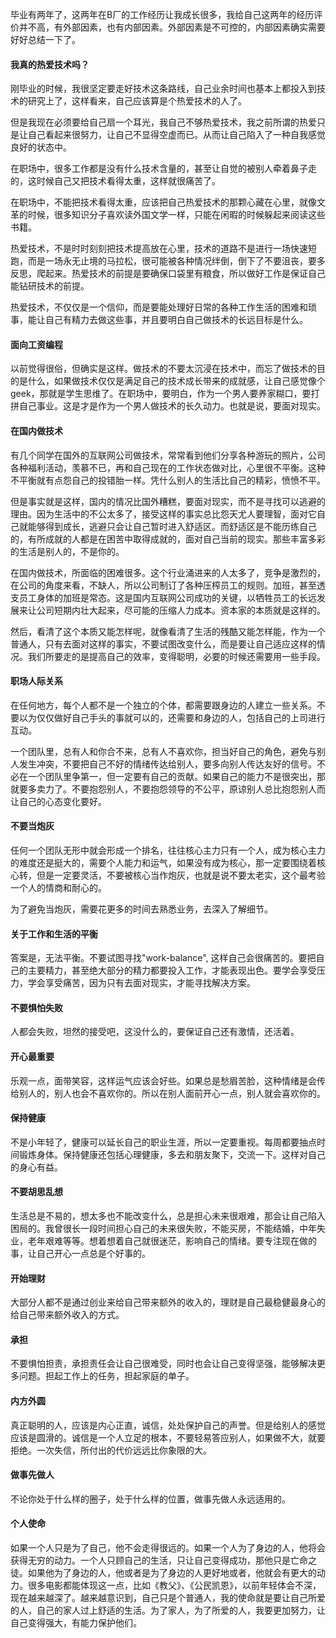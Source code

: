 <!--
author: checkking
date: 2017-06-14
title: 我所向往的技术人生
tags: 杂谈
category: 杂谈
status: publish
summary: 
-->
毕业有两年了，这两年在B厂的工作经历让我成长很多，我给自己这两年的经历评价并不高，有外部因素，也有内部因素。外部因素是不可控的，内部因素确实需要好好总结一下了。

#### 我真的热爱技术吗？
刚毕业的时候，我很坚定要走好技术这条路线，自己业余时间也基本上都投入到技术的研究上了，这样看来，自己应该算是个热爱技术的人了。

但是我现在必须要给自己扇一个耳光，我自己不够热爱技术，我之前所谓的热爱只是让自己看起来很努力，让自己不显得空虚而已。从而让自己陷入了一种自我感觉良好的状态中。

在职场中，很多工作都是没有什么技术含量的，甚至让自觉的被别人牵着鼻子走的，这时候自己又把技术看得太重，这样就很痛苦了。

在职场中，不能把技术看得太重，应该把自己热爱技术的那颗心藏在心里，就像文革的时候，很多知识分子喜欢读外国文学一样，只能在闲暇的时候躲起来阅读这些书籍。

热爱技术，不是时时刻刻把技术提高放在心里，技术的道路不是进行一场快速短跑，而是一场永无止境的马拉松，很可能被各种情况绊倒，倒下了不要沮丧，要多反思，爬起来。热爱技术的前提是要确保口袋里有粮食，所以做好工作是保证自己能钻研技术的前提。

热爱技术，不仅仅是一个信仰，而是要能处理好日常的各种工作生活的困难和琐事，能让自己有精力去做这些事，并且要明白自己做技术的长远目标是什么。

#### 面向工资编程
以前觉得很俗，但确实是这样。做技术的不要太沉浸在技术中，而忘了做技术的目的是什么，如果做技术仅仅是满足自己的技术成长带来的成就感，让自己感觉像个geek，那就是学生思维了。在职场中，要明白，作为一个男人要养家糊口，要打拼自己事业。这是才是作为一个男人做技术的长久动力。也就是说，要面对现实。

#### 在国内做技术
有几个同学在国外的互联网公司做技术，常常看到他们分享各种游玩的照片，公司各种福利活动，羡慕不已，再和自己现在的工作状态做对比，心里很不平衡。这种不平衡就有点怨自己的投错胎一样。凭什么别人的生活比自己的精彩，愤愤不平。

但是事实就是这样，国内的情况比国外糟糕，要面对现实，而不是寻找可以逃避的理由。因为生活中的不公太多了，接受这样的事实总比怨天尤人要理智，面对它自己就能够得到成长，逃避只会让自己暂时进入舒适区。而舒适区是不能历练自己的，有所成就的人都是在困苦中取得成就的，面对自己当前的现实。那些丰富多彩的生活是别人的，不是你的。

在国内做技术，所面临的困难很多。这个行业涌进来的人太多了，竞争是激烈的，在公司的角度来看，不缺人，所以公司制订了各种压榨员工的规则。加班，甚至透支员工身体的加班是常态。这是国内互联网公司成功的关键，以牺牲员工的长远发展来让公司短期内壮大起来，尽可能的压缩人力成本。资本家的本质就是这样的。

然后，看清了这个本质又能怎样呢，就像看清了生活的残酷又能怎样能，作为一个普通人，只有去面对这样的事实，不要试图改变什么，而是要让自己适应这样的情况。我们所要走的是提高自己的效率，变得聪明，必要的时候还需要用一些手段。

#### 职场人际关系
在任何地方，每个人都不是一个独立的个体，都需要跟身边的人建立一些关系。不要以为仅仅做好自己手头的事就可以的，还需要和身边的人，包括自己的上司进行互动。

一个团队里，总有人和你合不来，总有人不喜欢你，担当好自己的角色，避免与别人发生冲突，不要把自己不好的情绪传达给别人，要多向别人传达友好的信号。不必在一个团队里争第一，但一定要有自己的贡献。如果自己的能力不是很突出，那就要多卖力了。不要抱怨别人，不要抱怨领导的不公平，原谅别人总比抱怨别人而让自己的心态变化要好。

#### 不要当炮灰
任何一个团队无形中就会形成一个排名，往往核心主力只有一个人，成为核心主力的难度还是挺大的，需要个人能力和运气，如果没有成为核心，那一定要围绕着核心转，但是一定要灵活，不要被核心当作炮灰，也就是说不要太老实，这个最考验一个人的情商和耐心的。

为了避免当炮灰，需要花更多的时间去熟悉业务，去深入了解细节。

#### 关于工作和生活的平衡
答案是，无法平衡。不要试图寻找"work-balance", 这样自己会很痛苦的。要把自己的主要精力，甚至绝大部分的精力都要投入工作，才能表现出色。要学会享受压力，学会享受痛苦，因为只有去面对现实，才能寻找解决方案。

#### 不要惧怕失败
人都会失败，坦然的接受吧，这没什么的，要保证自己还有激情，还活着。

#### 开心最重要
乐观一点，面带笑容，这样运气应该会好些。如果总是愁眉苦脸，这种情绪是会传给别人的，别人也会不喜欢你的。所以在别人面前开心一点，别人就会喜欢你的。

#### 保持健康
不是小年轻了，健康可以延长自己的职业生涯，所以一定要重视。每周都要抽点时间锻炼身体。保持健康还包括心理健康，多去和朋友聚下，交流一下。这样对自己的身心有益。

#### 不要胡思乱想
生活总是不易的，想太多也不能改变什么，总是担心未来很艰难，那会让自己陷入困局的。我曾很长一段时间担心自己的未来很失败，不能买房，不能结婚，中年失业，老年艰难等等。想着想着自己就很迷茫，影响自己的情绪。要专注现在做的事，让自己开心一点总是个好事的。

#### 开始理财
大部分人都不是通过创业来给自己带来额外的收入的，理财是自己最稳健最身心的给自己带来额外收入的方式。

#### 承担
不要惧怕担责，承担责任会让自己很难受，同时也会让自己变得坚强，能够解决更多问题。担起工作上的任务，担起家庭的单子。

#### 内方外圆
真正聪明的人，应该是内心正直，诚信，处处保护自己的声誉。但是给别人的感觉应该是圆滑的。诚信是一个人立足的根本，不要轻易答应别人，如果做不大，就要拒绝。一次失信，所付出的代价远远比你象限的大。

#### 做事先做人
不论你处于什么样的圈子，处于什么样的位置，做事先做人永远适用的。

#### 个人使命
如果一个人只是为了自己，他不会走得很远的。如果一个人为了身边的人，他将会获得无穷的动力。一个人只顾自己的生活，只让自己变得成功，那他只是亡命之徒。如果他为了身边的人，他或者是为了身边的人更好地或者，他就会有更大的动力。很多电影都能体现这一点，比如《教父》、《公民凯恩》，以前年轻体会不深，现在越来越深了。越来越意识到，自己只是个普通人，我的使命就是要让自己所爱的人，自己的家人过上舒适的生活。为了家人，为了所爱的人，我要更加努力，让自己变得强大，有能力保护他们。
